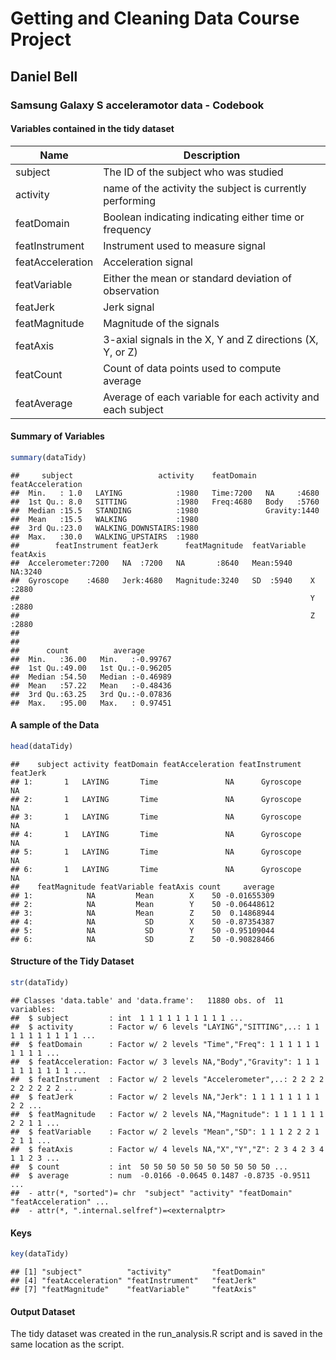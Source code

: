 Getting and Cleaning Data Course Project
==============================================

Daniel Bell
----------------------------------------------

### Samsung Galaxy S acceleramotor data - Codebook


#### Variables contained in the tidy dataset
Name             | Description
-----------------|------------
subject          | The ID of the subject who was studied
activity         | name of the activity the subject is currently performing
featDomain       | Boolean indicating indicating either time or frequency
featInstrument   | Instrument used to measure signal
featAcceleration | Acceleration signal
featVariable     | Either the mean or standard deviation of observation
featJerk         | Jerk signal
featMagnitude    | Magnitude of the signals
featAxis         | 3-axial signals in the X, Y and Z directions (X, Y, or Z)
featCount        | Count of data points used to compute average
featAverage      | Average of each variable for each activity and each subject

#### Summary of Variables

```r
summary(dataTidy)
```

```
##     subject                   activity    featDomain  featAcceleration
##  Min.   : 1.0   LAYING            :1980   Time:7200   NA     :4680    
##  1st Qu.: 8.0   SITTING           :1980   Freq:4680   Body   :5760    
##  Median :15.5   STANDING          :1980               Gravity:1440    
##  Mean   :15.5   WALKING           :1980                               
##  3rd Qu.:23.0   WALKING_DOWNSTAIRS:1980                               
##  Max.   :30.0   WALKING_UPSTAIRS  :1980                               
##        featInstrument featJerk      featMagnitude  featVariable featAxis 
##  Accelerometer:7200   NA  :7200   NA       :8640   Mean:5940    NA:3240  
##  Gyroscope    :4680   Jerk:4680   Magnitude:3240   SD  :5940    X :2880  
##                                                                 Y :2880  
##                                                                 Z :2880  
##                                                                          
##                                                                          
##      count          average        
##  Min.   :36.00   Min.   :-0.99767  
##  1st Qu.:49.00   1st Qu.:-0.96205  
##  Median :54.50   Median :-0.46989  
##  Mean   :57.22   Mean   :-0.48436  
##  3rd Qu.:63.25   3rd Qu.:-0.07836  
##  Max.   :95.00   Max.   : 0.97451
```

#### A sample of the Data

```r
head(dataTidy)
```

```
##    subject activity featDomain featAcceleration featInstrument featJerk
## 1:       1   LAYING       Time               NA      Gyroscope       NA
## 2:       1   LAYING       Time               NA      Gyroscope       NA
## 3:       1   LAYING       Time               NA      Gyroscope       NA
## 4:       1   LAYING       Time               NA      Gyroscope       NA
## 5:       1   LAYING       Time               NA      Gyroscope       NA
## 6:       1   LAYING       Time               NA      Gyroscope       NA
##    featMagnitude featVariable featAxis count     average
## 1:            NA         Mean        X    50 -0.01655309
## 2:            NA         Mean        Y    50 -0.06448612
## 3:            NA         Mean        Z    50  0.14868944
## 4:            NA           SD        X    50 -0.87354387
## 5:            NA           SD        Y    50 -0.95109044
## 6:            NA           SD        Z    50 -0.90828466
```

#### Structure of the Tidy Dataset

```r
str(dataTidy)
```

```
## Classes 'data.table' and 'data.frame':	11880 obs. of  11 variables:
##  $ subject         : int  1 1 1 1 1 1 1 1 1 1 ...
##  $ activity        : Factor w/ 6 levels "LAYING","SITTING",..: 1 1 1 1 1 1 1 1 1 1 ...
##  $ featDomain      : Factor w/ 2 levels "Time","Freq": 1 1 1 1 1 1 1 1 1 1 ...
##  $ featAcceleration: Factor w/ 3 levels NA,"Body","Gravity": 1 1 1 1 1 1 1 1 1 1 ...
##  $ featInstrument  : Factor w/ 2 levels "Accelerometer",..: 2 2 2 2 2 2 2 2 2 2 ...
##  $ featJerk        : Factor w/ 2 levels NA,"Jerk": 1 1 1 1 1 1 1 1 2 2 ...
##  $ featMagnitude   : Factor w/ 2 levels NA,"Magnitude": 1 1 1 1 1 1 2 2 1 1 ...
##  $ featVariable    : Factor w/ 2 levels "Mean","SD": 1 1 1 2 2 2 1 2 1 1 ...
##  $ featAxis        : Factor w/ 4 levels NA,"X","Y","Z": 2 3 4 2 3 4 1 1 2 3 ...
##  $ count           : int  50 50 50 50 50 50 50 50 50 50 ...
##  $ average         : num  -0.0166 -0.0645 0.1487 -0.8735 -0.9511 ...
##  - attr(*, "sorted")= chr  "subject" "activity" "featDomain" "featAcceleration" ...
##  - attr(*, ".internal.selfref")=<externalptr>
```

#### Keys

```r
key(dataTidy)
```

```
## [1] "subject"          "activity"         "featDomain"      
## [4] "featAcceleration" "featInstrument"   "featJerk"        
## [7] "featMagnitude"    "featVariable"     "featAxis"
```

#### Output Dataset
The tidy dataset was created in the run_analysis.R script and is saved in the same location as the script.


 
